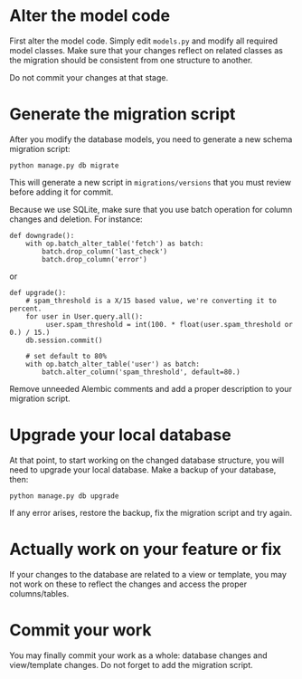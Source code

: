 Alter the model code
====================

First alter the model code. Simply edit ``models.py`` and modify all required model classes.
Make sure that your changes reflect on related classes as the migration should be consistent from one structure to another.

Do not commit your changes at that stage.

Generate the migration script
=============================

After you modify the database models, you need to generate a new schema
migration script:

```
python manage.py db migrate
```

This will generate a new script in ``migrations/versions`` that you must review
before adding it for commit.

Because we use SQLite, make sure that you use batch operation for column changes and deletion. For instance:

```
def downgrade():
    with op.batch_alter_table('fetch') as batch:
        batch.drop_column('last_check')
        batch.drop_column('error')
```

or

```
def upgrade():
    # spam_threshold is a X/15 based value, we're converting it to percent.
    for user in User.query.all():
         user.spam_threshold = int(100. * float(user.spam_threshold or 0.) / 15.)
    db.session.commit()

    # set default to 80%
    with op.batch_alter_table('user') as batch:
        batch.alter_column('spam_threshold', default=80.)
```

Remove unneeded Alembic comments and add a proper description to your migration script.

Upgrade your local database
===========================

At that point, to start working on the changed database structure, you will need to upgrade your local database. Make a backup of your database, then:

```
python manage.py db upgrade
```

If any error arises, restore the backup, fix the migration script and try again.

Actually work on your feature or fix
====================================

If your changes to the database are related to a view or template, you may not work on these to reflect the changes and access the proper columns/tables.

Commit your work
================

You may finally commit your work as a whole: database changes and view/template changes. Do not forget to add the migration script.
